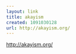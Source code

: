 ```yaml
---
layout: link
title: akayism
created: 1091030128
url: http://akayism.org/
---
```

http://akayism.org/
